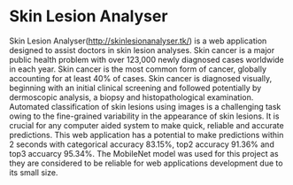 # Skin Lesion Analyser

Skin Lesion Analyser(http://skinlesionanalyser.tk/) is a web application designed to assist doctors in skin lesion analyses. Skin cancer is a major public health problem with over 123,000 newly diagnosed cases worldwide in each year. Skin cancer is the most common form of cancer, globally accounting for at least 40% of cases.
Skin cancer is diagnosed visually, beginning with an initial clinical screening and followed potentially by dermoscopic analysis, a biopsy and histopathological examination. Automated classification of skin lesions using images is a challenging task owing to the fine-grained variability in the appearance of skin lesions.
It is crucial for any computer aided system to make quick, reliable and accurate predictions. 
This web application has a potential to make predictions within 2 seconds with categorical accuracy 83.15%, top2 accuracy 91.36% and top3 accuarcy 95.34%.
The MobileNet model was used for this project as they are considered to be reliable for web applications development due to its small size.
